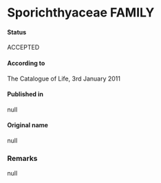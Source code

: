 Sporichthyaceae FAMILY
=======

#### Status
ACCEPTED

#### According to
The Catalogue of Life, 3rd January 2011

#### Published in
null

#### Original name
null

### Remarks
null